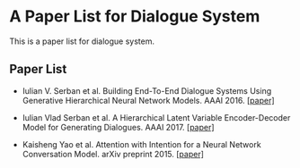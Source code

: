 # A Paper List for Dialogue System

This is a paper list for dialogue system.

## Paper List

- Iulian V. Serban et al. Building End-To-End Dialogue Systems Using Generative Hierarchical Neural Network Models. AAAI 2016. [[paper]][1]

- Iulian Vlad Serban et al. A Hierarchical Latent Variable Encoder-Decoder Model for Generating Dialogues. AAAI 2017. [[paper]][2]

- Kaisheng Yao et al. Attention with Intention for a Neural Network Conversation Model. arXiv preprint 2015. [[paper]][3]

[1]:http://xxx.itp.ac.cn/abs/1507.04808
[2]:http://xxx.itp.ac.cn/abs/1605.06069
[3]:http://xxx.itp.ac.cn/abs/1510.08565v2
